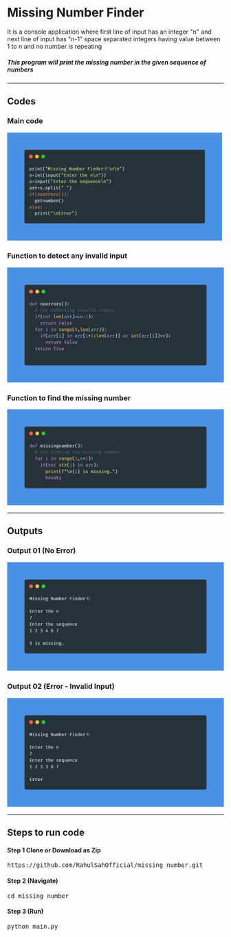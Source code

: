 <h1>Missing Number Finder</h1>
<p>It is a console application where first line of input has an integer "n" and next line of input has
"n-1" space separated integers having value between 1 to n and no number is repeating</p>
<h5>This program will print the missing number in the given sequence of numbers</h5>
<hr>
<h2>Codes</h2>
<h3>Main code</h3>
<img style="width:500px" src="https://raw.githubusercontent.com/RahulSahOfficial/missing_number/main/images/main.png" alt="">
<h3>Function to detect any invalid input</h3>
<img src="https://raw.githubusercontent.com/RahulSahOfficial/missing_number/main/images/errorcheck.png" alt="">
<h3>Function to find the missing number</h3>
<img src="https://raw.githubusercontent.com/RahulSahOfficial/missing_number/main/images/missingno.png" alt="">
<hr>
<h2>Outputs</h2>
<h3>Output 01 (No Error)</h3>
<img src="https://raw.githubusercontent.com/RahulSahOfficial/missing_number/main/images/output01.png" alt="">
<h3>Output 02 (Error - Invalid Input)</h3>
<img src="https://raw.githubusercontent.com/RahulSahOfficial/missing_number/main/images/output02.png" alt="">
<hr>
<h2>Steps to run code</h2>
<h4>Step 1 Clone or Download as Zip</h4>
<pre>
https://github.com/RahulSahOfficial/missing_number.git
</pre>
<h4>Step 2 (Navigate)</h4>
<pre>
cd missing_number
</pre>
<h4>Step 3 (Run)</h4>
<pre>
python main.py
</pre>

